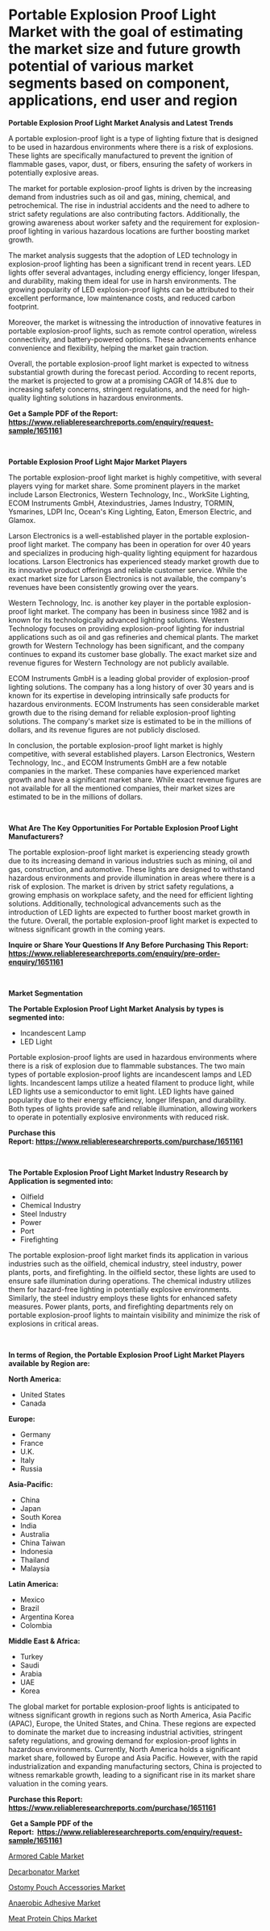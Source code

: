 <p><h1>Portable Explosion Proof Light Market with the goal of estimating the market size and future growth potential of various market segments based on component, applications, end user and region</h1></p><p><strong>Portable Explosion Proof Light Market Analysis and Latest Trends</strong></p>
<p><p>A portable explosion-proof light is a type of lighting fixture that is designed to be used in hazardous environments where there is a risk of explosions. These lights are specifically manufactured to prevent the ignition of flammable gases, vapor, dust, or fibers, ensuring the safety of workers in potentially explosive areas.</p><p>The market for portable explosion-proof lights is driven by the increasing demand from industries such as oil and gas, mining, chemical, and petrochemical. The rise in industrial accidents and the need to adhere to strict safety regulations are also contributing factors. Additionally, the growing awareness about worker safety and the requirement for explosion-proof lighting in various hazardous locations are further boosting market growth.</p><p>The market analysis suggests that the adoption of LED technology in explosion-proof lighting has been a significant trend in recent years. LED lights offer several advantages, including energy efficiency, longer lifespan, and durability, making them ideal for use in harsh environments. The growing popularity of LED explosion-proof lights can be attributed to their excellent performance, low maintenance costs, and reduced carbon footprint.</p><p>Moreover, the market is witnessing the introduction of innovative features in portable explosion-proof lights, such as remote control operation, wireless connectivity, and battery-powered options. These advancements enhance convenience and flexibility, helping the market gain traction.</p><p>Overall, the portable explosion-proof light market is expected to witness substantial growth during the forecast period. According to recent reports, the market is projected to grow at a promising CAGR of 14.8% due to increasing safety concerns, stringent regulations, and the need for high-quality lighting solutions in hazardous environments.</p></p>
<p><strong>Get a Sample PDF of the Report:&nbsp; <a href="https://www.reliableresearchreports.com/enquiry/request-sample/1651161">https://www.reliableresearchreports.com/enquiry/request-sample/1651161</a></strong></p>
<p>&nbsp;</p>
<p><strong>Portable Explosion Proof Light Major Market Players</strong></p>
<p><p>The portable explosion-proof light market is highly competitive, with several players vying for market share. Some prominent players in the market include Larson Electronics, Western Technology, Inc., WorkSite Lighting, ECOM Instruments GmbH, Atexindustries, James Industry, TORMIN, Ysmarines, LDPI Inc, Ocean's King Lighting, Eaton, Emerson Electric, and Glamox.</p><p>Larson Electronics is a well-established player in the portable explosion-proof light market. The company has been in operation for over 40 years and specializes in producing high-quality lighting equipment for hazardous locations. Larson Electronics has experienced steady market growth due to its innovative product offerings and reliable customer service. While the exact market size for Larson Electronics is not available, the company's revenues have been consistently growing over the years.</p><p>Western Technology, Inc. is another key player in the portable explosion-proof light market. The company has been in business since 1982 and is known for its technologically advanced lighting solutions. Western Technology focuses on providing explosion-proof lighting for industrial applications such as oil and gas refineries and chemical plants. The market growth for Western Technology has been significant, and the company continues to expand its customer base globally. The exact market size and revenue figures for Western Technology are not publicly available.</p><p>ECOM Instruments GmbH is a leading global provider of explosion-proof lighting solutions. The company has a long history of over 30 years and is known for its expertise in developing intrinsically safe products for hazardous environments. ECOM Instruments has seen considerable market growth due to the rising demand for reliable explosion-proof lighting solutions. The company's market size is estimated to be in the millions of dollars, and its revenue figures are not publicly disclosed.</p><p>In conclusion, the portable explosion-proof light market is highly competitive, with several established players. Larson Electronics, Western Technology, Inc., and ECOM Instruments GmbH are a few notable companies in the market. These companies have experienced market growth and have a significant market share. While exact revenue figures are not available for all the mentioned companies, their market sizes are estimated to be in the millions of dollars.</p></p>
<p>&nbsp;</p>
<p><strong>What Are The Key Opportunities For Portable Explosion Proof Light Manufacturers?</strong></p>
<p><p>The portable explosion-proof light market is experiencing steady growth due to its increasing demand in various industries such as mining, oil and gas, construction, and automotive. These lights are designed to withstand hazardous environments and provide illumination in areas where there is a risk of explosion. The market is driven by strict safety regulations, a growing emphasis on workplace safety, and the need for efficient lighting solutions. Additionally, technological advancements such as the introduction of LED lights are expected to further boost market growth in the future. Overall, the portable explosion-proof light market is expected to witness significant growth in the coming years.</p></p>
<p><strong>Inquire or Share Your Questions If Any Before Purchasing This Report: <a href="https://www.reliableresearchreports.com/enquiry/pre-order-enquiry/1651161">https://www.reliableresearchreports.com/enquiry/pre-order-enquiry/1651161</a></strong></p>
<p>&nbsp;</p>
<p><strong>Market Segmentation</strong></p>
<p><strong>The Portable Explosion Proof Light Market Analysis by types is segmented into:</strong></p>
<p><ul><li>Incandescent Lamp</li><li>LED Light</li></ul></p>
<p><p>Portable explosion-proof lights are used in hazardous environments where there is a risk of explosion due to flammable substances. The two main types of portable explosion-proof lights are incandescent lamps and LED lights. Incandescent lamps utilize a heated filament to produce light, while LED lights use a semiconductor to emit light. LED lights have gained popularity due to their energy efficiency, longer lifespan, and durability. Both types of lights provide safe and reliable illumination, allowing workers to operate in potentially explosive environments with reduced risk.</p></p>
<p><strong>Purchase this Report:&nbsp;<a href="https://www.reliableresearchreports.com/purchase/1651161">https://www.reliableresearchreports.com/purchase/1651161</a></strong></p>
<p>&nbsp;</p>
<p><strong>The Portable Explosion Proof Light Market Industry Research by Application is segmented into:</strong></p>
<p><ul><li>Oilfield</li><li>Chemical Industry</li><li>Steel Industry</li><li>Power</li><li>Port</li><li>Firefighting</li></ul></p>
<p><p>The portable explosion-proof light market finds its application in various industries such as the oilfield, chemical industry, steel industry, power plants, ports, and firefighting. In the oilfield sector, these lights are used to ensure safe illumination during operations. The chemical industry utilizes them for hazard-free lighting in potentially explosive environments. Similarly, the steel industry employs these lights for enhanced safety measures. Power plants, ports, and firefighting departments rely on portable explosion-proof lights to maintain visibility and minimize the risk of explosions in critical areas.</p></p>
<p>&nbsp;</p>
<p><strong>In terms of Region, the Portable Explosion Proof Light Market Players available by Region are:</strong></p>
<p>
    <p> <strong> North America: </strong>
        <ul>
            <li>United States</li>
            <li>Canada</li>
        </ul>
        </p> 
    <p> <strong> Europe: </strong>
        <ul>
            <li>Germany</li>
            <li>France</li>
            <li>U.K.</li>
            <li>Italy</li>
            <li>Russia</li>
        </ul>
        </p> 
    <p> <strong> Asia-Pacific: </strong>
        <ul>
            <li>China</li>
            <li>Japan</li>
            <li>South Korea</li>
            <li>India</li>
            <li>Australia</li>
            <li>China Taiwan</li>
            <li>Indonesia</li>
            <li>Thailand</li>
            <li>Malaysia</li>
        </ul>
        </p> 
    <p> <strong> Latin America: </strong>
        <ul>
            <li>Mexico</li>
            <li>Brazil</li>
            <li>Argentina Korea</li>
            <li>Colombia</li>
        </ul>
        </p> 
    <p> <strong> Middle East & Africa: </strong>
        <ul>
            <li>Turkey</li>
            <li>Saudi</li>
            <li>Arabia</li>
            <li>UAE</li>
            <li>Korea</li>
        </ul>
    </p>
    </p>
<p><p>The global market for portable explosion-proof lights is anticipated to witness significant growth in regions such as North America, Asia Pacific (APAC), Europe, the United States, and China. These regions are expected to dominate the market due to increasing industrial activities, stringent safety regulations, and growing demand for explosion-proof lights in hazardous environments. Currently, North America holds a significant market share, followed by Europe and Asia Pacific. However, with the rapid industrialization and expanding manufacturing sectors, China is projected to witness remarkable growth, leading to a significant rise in its market share valuation in the coming years.</p></p>
<p><strong>Purchase this Report: <a href="https://www.reliableresearchreports.com/purchase/1651161">https://www.reliableresearchreports.com/purchase/1651161</a></strong></p>
<p>&nbsp;<strong>Get a Sample PDF of the Report:&nbsp;&nbsp;<a href="https://www.reliableresearchreports.com/enquiry/request-sample/1651161">https://www.reliableresearchreports.com/enquiry/request-sample/1651161</a></strong></p>
<p><strong></strong></p>
<p><p><a href="https://medium.com/@rossiezieme2023/armored-cable-market-size-growth-forecast-2023-2030-5a61215e4a79">Armored Cable Market</a></p><p><a href="https://www.linkedin.com/pulse/decarbonator-market-share-amp-new-trends-analysis-report-type-8jjae/">Decarbonator Market</a></p><p><a href="https://github.com/marloy8/Market-Research-Report-List-1/blob/main/ostomy-pouch-accessories-market.md">Ostomy Pouch Accessories Market</a></p><p><a href="https://medium.com/@giannicrona/anaerobic-adhesive-market-size-growth-forecast-2023-2030-26074e75a2ad">Anaerobic Adhesive Market</a></p><p><a href="https://github.com/aliciawhite5576/Market-Research-Report-List-1/blob/main/meat-protein-chips-market.md">Meat Protein Chips Market</a></p></p>